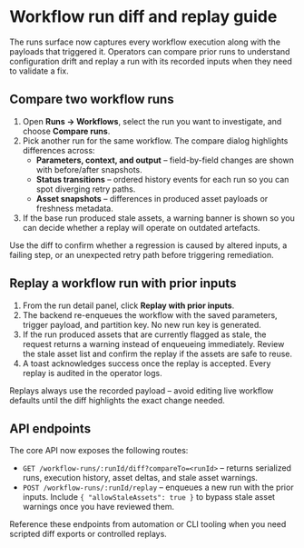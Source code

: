 # Workflow run diff and replay guide

The runs surface now captures every workflow execution along with the payloads that triggered it. Operators can compare prior runs to understand configuration drift and replay a run with its recorded inputs when they need to validate a fix.

## Compare two workflow runs

1. Open **Runs → Workflows**, select the run you want to investigate, and choose **Compare runs**.
2. Pick another run for the same workflow. The compare dialog highlights differences across:
   - **Parameters, context, and output** – field-by-field changes are shown with before/after snapshots.
   - **Status transitions** – ordered history events for each run so you can spot diverging retry paths.
   - **Asset snapshots** – differences in produced asset payloads or freshness metadata.
3. If the base run produced stale assets, a warning banner is shown so you can decide whether a replay will operate on outdated artefacts.

Use the diff to confirm whether a regression is caused by altered inputs, a failing step, or an unexpected retry path before triggering remediation.

## Replay a workflow run with prior inputs

1. From the run detail panel, click **Replay with prior inputs**.
2. The backend re-enqueues the workflow with the saved parameters, trigger payload, and partition key. No new run key is generated.
3. If the run produced assets that are currently flagged as stale, the request returns a warning instead of enqueueing immediately. Review the stale asset list and confirm the replay if the assets are safe to reuse.
4. A toast acknowledges success once the replay is accepted. Every replay is audited in the operator logs.

Replays always use the recorded payload – avoid editing live workflow defaults until the diff highlights the exact change needed.

## API endpoints

The core API now exposes the following routes:

- `GET /workflow-runs/:runId/diff?compareTo=<runId>` – returns serialized runs, execution history, asset deltas, and stale asset warnings.
- `POST /workflow-runs/:runId/replay` – enqueues a new run with the prior inputs. Include `{ "allowStaleAssets": true }` to bypass stale asset warnings once you have reviewed them.

Reference these endpoints from automation or CLI tooling when you need scripted diff exports or controlled replays.
